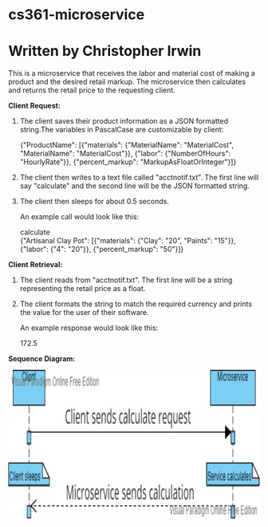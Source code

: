 # cs361-microservice
# Written by Christopher Irwin
This is a microservice that receives the labor and material cost of making a product and the desired retail markup. The microservice then calculates and returns the retail price to the requesting client.

**Client Request:**
1. The client saves their product information as a JSON formatted string.The variables in PascalCase are customizable by client:

   {"ProductName": [{"materials": {"MaterialName": "MaterialCost", "MaterialName": "MaterialCost"}}, {"labor": {"NumberOfHours": "HourlyRate"}}, {"percent_markup": "MarkupAsFloatOrInteger"}]}
   
2. The client then writes to a text file called "acctnotif.txt". The first line will say "calculate" and the second line will be the JSON formatted string.

3. The client then sleeps for about 0.5 seconds.

   An example call would look like this:  
       
   calculate  
   {"Artisanal Clay Pot": [{"materials": {"Clay": "20", "Paints": "15"}}, {"labor": {"4": "20"}}, {"percent_markup": "50"}]}

**Client Retrieval:**
1. The client reads from "acctnotif.txt". The first line will be a string representing the retail price as a float.

2. The client formats the string to match the required currency and prints the value for the user of their software.

   An example response would look like this:
   
   172.5

**Sequence Diagram:**
<p>
    <img src="/assets/images/Diagram.jpg" width="1000" height="300" />
</p>

